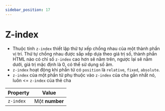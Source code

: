```yaml
---
sidebar_position: 17
---
```


# Z-index

- Thuộc tính `z-index` thiết lập thứ tự xếp chồng nhau của một thành phần vị trí. Thứ tự chồng nhau được sắp xếp dựa theo giá trị số, thành phần HTML nào có chỉ số `z-index` cao hơn sẽ nằm trên, ngược lại sẽ nằm dưới, giá trị mặc định là 0, có thể sử dụng số âm.
- `z-index` hoạt động khi phần tử có `position` là `relative`, `fixed`, `absolute`.
- `z-index` của một phần tử phụ thuộc vào `z-index` của cha gần nhất nó, luôn <= `z-index` của thẻ cha

| Property  | Value          |
| --------- | -------------- |
| `z-index` | Một **number** |
